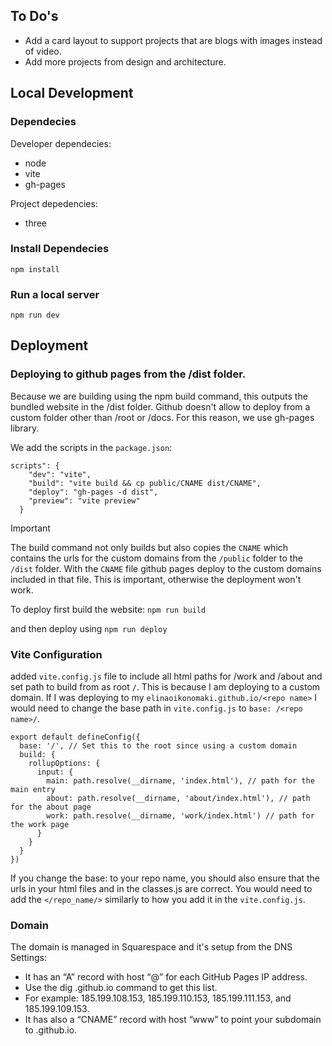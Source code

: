 ## To Do's
- Add a card layout to support projects that are blogs with images instead of video. 
- Add more projects from design and architecture. 

## Local Development
### Dependecies
Developer dependecies:
- node
- vite
- gh-pages

Project depedencies:
- three


### Install Dependecies 
```npm install```

### Run a local server 
```npm run dev```

## Deployment
### Deploying to github pages from the /dist folder. 
Because we are building using the npm build command, this outputs the bundled website in the /dist folder. 
Github doesn't allow to deploy from a custom folder other than /root or /docs. For this reason, we use gh-pages library. 

We add the scripts in the `package.json`:
```
scripts": {
    "dev": "vite",
    "build": "vite build && cp public/CNAME dist/CNAME",
    "deploy": "gh-pages -d dist",
    "preview": "vite preview"
  }

```

> [!IMPORTANT] 
> The build command not only builds but also copies the `CNAME` which contains the urls for the custom domains from the `/public` folder to the `/dist` folder. With the `CNAME` file github pages deploy to the custom domains included in that file. This is important, otherwise the deployment won't work. 

To deploy first build the website:
```npm run build```

and then deploy using
```npm run deploy ```

### Vite Configuration
added `vite.config.js` file to include all html paths for /work and /about and set path to build from as root `/`. This is because I am deploying to a custom domain. If I was deploying to my `elinaoikonomaki.github.io/<repo name>` I would need to change the base path in `vite.config.js` to `base: /<repo name>/`. 

```
export default defineConfig({
  base: '/', // Set this to the root since using a custom domain
  build: {
    rollupOptions: {
      input: {
        main: path.resolve(__dirname, 'index.html'), // path for the main entry
        about: path.resolve(__dirname, 'about/index.html'), // path for the about page
        work: path.resolve(__dirname, 'work/index.html') // path for the work page
      }
    }
  }
})
```

If you change the base: to your repo name, you should also ensure that the urls in your html files and in the classes.js are correct. You would need to add the `</repo_name/>` similarly to how you add it in the `vite.config.js`.

### Domain
The domain is managed in Squarespace and it's setup from the DNS Settings:

- It has an “A” record with host “@” for each GitHub Pages IP address. 
- Use the dig <user>.github.io command to get this list. 
- For example: 185.199.108.153, 185.199.110.153, 185.199.111.153, and 185.199.109.153.
- It has also a “CNAME” record with host “www” to point your subdomain to <user>.github.io.





